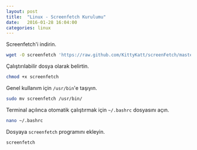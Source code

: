 ```yaml
---
layout: post
title:  "Linux - Screenfetch Kurulumu"
date:   2016-01-28 16:04:00
categories: linux
---
```


Screenfetch'i indirin.

```bash
wget -O screenfetch 'https://raw.github.com/KittyKatt/screenFetch/master/screenfetch-dev'
```

Çalıştırılabilir dosya olarak belirtin.

```bash
chmod +x screenfetch
```

Genel kullanım için `/usr/bin`'e taşıyın.

```bash
sudo mv screenfetch /usr/bin/
```

Terminal açılınca otomatik çalıştırmak için `~/.bashrc` dosyasını açın.

```bash
nano ~/.bashrc
```

Dosyaya `screenfetch` programını ekleyin.

```bash
screenfetch
```
